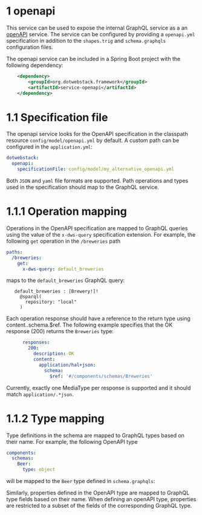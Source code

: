 # 1 openapi
This service can be used to expose the internal GraphQL service as a an [openAPI](https://swagger.io/specification/) service.
The service can be configured by providing a `openapi.yml` specification in addition to the `shapes.trig` and `schema.graphqls` configuration files.

The openapi service can be included in a Spring Boot project with the following dependency:
```xml
    <dependency>
        <groupId>org.dotwebstack.framework</groupId>
        <artifactId>service-openapi</artifactId>
    </dependency>
```

# 1.1 Specification file
The openapi service looks for the OpenAPI specification in the classpath resource `config/model/openapi.yml` by default.
A custom path can be configured in the `application.yml`:
```yaml
dotwebstack:
  openapi:
    specificationFile: config/model/my_alternative_openapi.yml
```
Both `JSON` and `yaml` file formats are supported.
Path operations and types used in the specification should map to the GraphQL service.

# 1.1.1 Operation mapping
Operations in the OpenAPI specification are mapped to GraphQL queries using the value of the `x-dws-query` specification extension. For example, the 
following `get` operation in the `/breweries` path

```yaml
paths:
  /breweries:
    get:
      x-dws-query: default_breweries

```
 maps to the `default_breweries` GraphQL query:
```
   default_breweries : [Brewery!]!
     @sparql(
       repository: "local"
     )
```

Each operation response should have a reference to the return type using content.<mediaType>.schema.$ref. The following example
specifies that the OK response (200) returns the `Breweries` type:
```yaml
      responses:
        200:
          description: OK
          content:
            application/hal+json:
              schema:
                $ref: '#/components/schemas/Breweries'
```
Currently, exactly one MediaType per response is supported and it should match `application/.*json`.


# 1.1.2 Type mapping
Type definitions in the schema are mapped to GraphQL types based on their name. For example, the following OpenAPI type 
```yaml
components:
  schemas:
    Beer:
      type: object
```
will be mapped to the `Beer` type defined in `schema.graphqls`:

Similarly, properties defined in the OpenAPI type are mapped to GraphQL type fields based on their name.
When defining an openAPI type, properties are restricted to a subset of the fields of the corresponding GraphQL type.